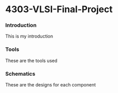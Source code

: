 # 4303-VLSI-Final-Project


### Introduction

This is my introduction

### Tools 

These are the tools used

### Schematics

These are the designs for each component
